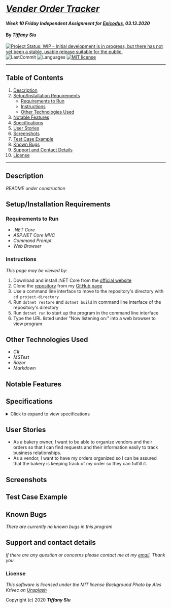 # _[Vender Order Tracker](https://github.com/TSiu88/VenderOrderTracker)_

#### _Week 10 Friday Independent Assignment for [Epicodus](https://www.epicodus.com/), 03.13.2020_

#### By _**Tiffany Siu**_

<!-- [![Project Status: Inactive – The project has reached a stable, usable state but is no longer being actively developed; support/maintenance will be provided as time allows.](https://www.repostatus.org/badges/latest/inactive.svg)](https://www.repostatus.org/#inactive) -->
<!-- [![Project Status: Active – The project has reached a stable, usable state and is being actively developed.](https://www.repostatus.org/badges/latest/active.svg)](https://www.repostatus.org/#active) -->
[![Project Status: WIP – Initial development is in progress, but there has not yet been a stable, usable release suitable for the public.](https://www.repostatus.org/badges/latest/wip.svg)](https://www.repostatus.org/#wip)
![LastCommit](https://img.shields.io/github/last-commit/tsiu88/VendorOrderTracker)
![Languages](https://img.shields.io/github/languages/top/tsiu88/VendorOrderTracker)
[![MIT license](https://img.shields.io/badge/License-MIT-orange.svg)](https://lbesson.mit-license.org/)

---
## Table of Contents
1. [Description](#description)
2. [Setup/Installation Requirements](#setup/installation-requirements)
    - [Requirements to Run](#requirements-to-run)
    - [Instructions](#instructions)
    - [Other Technologies Used](#other-technologies-used)
3. [Notable Features](#notable-features)
4. [Specifications](#specifications)
5. [User Stories](#user-stories)
6. [Screenshots](#screenshots)
7. [Test Case Example](#test-case-example)
8. [Known Bugs](#known-bugs)
9. [Support and Contact Details](#support-and-contact-details)
10. [License](#license)
---
## Description

_README under construction_
<!-- _Detailed desc w/ purpose/usage, what does, motivation to create, why exists, other info for users/developers to have_ -->

## Setup/Installation Requirements

### Requirements to Run
* _.NET Core_
* _ASP.NET Core MVC_
* _Command Prompt_
* _Web Browser_

### Instructions

*This page may be viewed by:*

1. Download and install .NET Core from the [official website](https://dotnet.microsoft.com/download/dotnet-core/)
2. Clone the [repository](https://github.com/TSiu88/VendorOrderTracker.git) from my [GitHub page](https://github.com/TSiu88)
3. Use a command line interface to move to the repository's directory with `cd project-directory`
4. Run `dotnet restore` and `dotnet build` in command line interface of the repository's directory
5. Run `dotnet run` to start up the program in the command line interface
6. Type the URL listed under "Now listening on:" into a web browser to view program

## Other Technologies Used
* _C#_
* _MSTest_
* _Razor_
* _Markdown_

## Notable Features
<!-- _features that make project stand out_ -->

## Specifications

<details>
  <summary>Click to expand to view specifications</summary>

| Specification | Input | Output |
| :-------------     | :------------- | :------------- |
| The program displays splash page as homepage with welcome message and link to vendors page | Application start | Welcome message and link displayed on spash page |
| The program shows message that list is empty for that page | On vendor page with 0 Vendors on List | "No vendors added!" |
| The program displays list of vendors with link to fill out form to add a new vendor | On vendor page | List of vendors displayed that can be clicked into, link to add new vendor displayed |
| The user clicks a vendor name to get more information on a vendor and a list of that vendor's orders with a link to add more orders | On a vendor's page | Show vendor information, description, and list of orders with link to add more |
| The user clicks an order to get more information on that order | On an order's page | Show order information, description, price, date, etc. |

</details>

## User Stories

* As a bakery owner, I want to be able to organize vendors and their orders so that I can find requests and their information easily to track business relationships.
* As a vendor, I want to have my orders organized so I can be assured that the bakery is keeping track of my order so they can fulfill it.

## Screenshots

<!-- _Here is a snippet of what the input looks like:_

![Snippet of input fields](img/snippet1.png)

_Here is a preview of what the output looks like:_

![Snippet of output box](img/snippet2.png) -->

<!-- _{Show pictures using ![alt text](image.jpg), show what library does as concisely as possible but don't need to explain how project solves problem from `code`_ -->

## Test Case Example
<!-- _Tests are done through Jest and are run from the command line prompt with `npm test`._
_Some example tests:_
![Snippet of an example test](img/test1.png)

![Snippet of an example result](img/test2.png) -->
<!-- _describe and show how to run tests with `code` examples}_ -->

## Known Bugs

_There are currently no known bugs in this program_

## Support and contact details

_If there are any question or concerns please contact me at my [email](mailto:tsiu88@gmail.com). Thank you._

### License

*This software is licensed under the MIT license*
*Background Photo by Ales Krivec on [Unsplash](https://unsplash.com/photos/QnNqGoCnBg0)*

Copyright (c) 2020 **_Tiffany Siu_**
